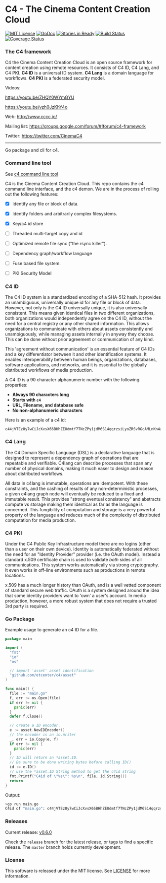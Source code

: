 
# C4 - The Cinema Content Creation Cloud
[![MIT License](https://img.shields.io/badge/license-MIT-blue.svg)](./LICENSE)
[![GoDoc](https://godoc.org/github.com/etcenter/c4go?status.svg)](https://godoc.org/github.com/etcenter/c4)
[![Stories in Ready](https://badge.waffle.io/etcenter/c4.png?label=ready&title=Ready)](https://waffle.io/etcenter/c4)
[![Build Status](https://travis-ci.org/etcenter/c4.svg?branch=master)](https://travis-ci.org/etcenter/c4)
[![Coverage Status](https://coveralls.io/repos/github/etcenter/c4/badge.svg?branch=master)](https://coveralls.io/github/etcenter/c4?branch=master)


### The C4 framework
C4 the Cinema Content Creation Cloud is an open source framework for content creation
using remote resources. It consists of C4 ID, C4 Lang, and C4 PKI. **C4 ID** is a
universal ID system. **C4 Lang** is a domain language for workflows. **C4 PKI** is a federated
security model.

Videos:

  https://youtu.be/ZHQY0WYmGYU

  https://youtu.be/vzh0JzKhY4o

Web: http://www.cccc.io/

Mailing list: https://groups.google.com/forum/#!forum/c4-framework

Twitter: https://twitter.com/CinemaC4

---

Go package and cli for c4.

### Command line tool
See [c4 command line tool](https://github.com/etcenter/c4/tree/master/cmd/c4)

C4 is the Cinema Content Creation Cloud.  This repo contains the c4 command line interface,
and the c4 demon.  We are in the process of rolling out the following features:

- [x] Identify any file or block of data.
- [x] Identify folders and arbitrarily complex filesystems.
- [x] Key/c4 id store
- [ ] Threaded multi-target copy and id
- [ ] Optimized remote file sync ("the rsync killer").
- [ ] Dependency graph/workflow language
- [ ] Fuse based file system.
- [ ] PKI Security Model


### C4 ID

The C4 ID system is a standardized encoding of a SHA-512 hash.  It provides an unambiguous, universally
unique id for any file or block of data.  However, not only is the C4 ID universally unique, it is also
universally consistent.  This means given identical files in two different organizations, both
organizations would independently agree on the C4 ID, without the need for a central registry or any
other shared information.  This allows organizations to communicate with others about assets
consistently and unambiguously, while managing assets internally in anyway they choose.  This can be
done without prior agreement or communication of any kind.

This 'agreement without communication' is an essential feature of C4 IDs and a key differentiator
between it and other identification systems. It enables interoperability between human beings,
organizations, databases, software applications, and networks, and it is essential to the globally
distributed workflows of media production.

A C4 ID is a 90 character alphanumeric number with the following properties:

- **Always 90 characters long**
- **Starts with `c4`**
- **URL, Filename, and database safe**
- **No non-alphanumeric characters**

Here is an example of a c4 id:

```
c44jVTEz8y7wCiJcXvsX66BHhZEUdmtf7TNcZPy1jdM6S14qqrzsiLyoZRSvRGcAMLnKn4zVBvAFimNg14NFKp46cC
```



### C4 Lang
The C4 Domain Specific Language (DSL) is a declarative language that is designed to represent a
dependency graph of operations that are repeatable and verifiable. C4lang can describe processes that
span any number of physical domains, making it much easer to design and reason about distributed
workflows.  

All data in c4lang is immutable, operations are idempotent.  With these constraints, and the cashing
of results of any non-deterministic processes, a given c4lang graph node will eventually be reduced to
a fixed and immutable result.  This provides "strong eventual consistency" and abstracts
compute vs storage making them identical as far as the language is concerned. This fungibility of
computation and storage is a very powerful property of the language and reduces much of the complexity
of distributed computation for media production.

### C4 PKI
Under the C4 Public Key Infrastructure model there are no logins (other than a user on their own device).
Identity is automatically federated without the need for an "Identity Provider" provider
(i.e. the OAuth model).  Instead a standard x.509 certificate chain is used to validate *both* sides of
all communications.  This system works automatically via strong cryptography. It even works in off-line
environments such as productions in remote locations.

x.509 has a much longer history than OAuth, and is a well vetted component of standard secure web traffic.
OAuth is a system designed around the idea that some identity providers want to 'own' a user's account.
In media production, however, a more robust system that does not require a trusted 3rd party is required.

### Go Package
Example usage to generate an c4 ID for a file.

```go
package main

import (
  "fmt"
  "io"
  "os"

  // import 'asset' asset identification
  "github.com/etcenter/c4/asset"
)

func main() {
  file := "main.go"
  f, err := os.Open(file)
  if err != nil {
    panic(err)
  }
  defer f.Close()

  // create a ID encoder.
  e := asset.NewIDEncoder()
  // the encoder is an io.Writer
  _, err = io.Copy(e, f)
  if err != nil {
    panic(err)
  }
  // ID will return an *asset.ID.
  // Be sure to be done writing bytes before calling ID()
  id := e.ID()
  // use the *asset.ID String method to get the c4id string
  fmt.Printf("C4id of \"%s\": %s\n", file, id.String())
  return
}

```

Output:

```bash
>go run main.go 
C4id of "main.go": c44jVTEz8y7wCiJcXvsX66BHhZEUdmtf7TNcZPy1jdM6S14qqrzsiLyoZRSvRGcAMLnKn4zVBvAFimNg14NFKp46cC
```

### Releases 

Current release: [v0.6.0](https://github.com/etcenter/c4/tree/v0.6.0)

Check the `release` branch for the latest release, or tags to find a specific release.  The `master` branch holds currently development.

### License
This software is released under the MIT license.  See [LICENSE](./LICENSE) for more information.
